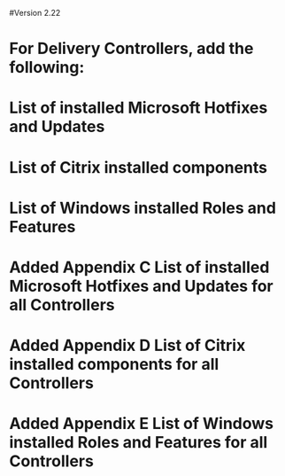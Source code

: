#Version 2.22
#	For Delivery Controllers, add the following:
#		List of installed Microsoft Hotfixes and Updates
#		List of Citrix installed components
#		List of Windows installed Roles and Features
#	Added Appendix C List of installed Microsoft Hotfixes and Updates for all Controllers
#	Added Appendix D List of Citrix installed components for all Controllers
#	Added Appendix E List of Windows installed Roles and Features for all Controllers